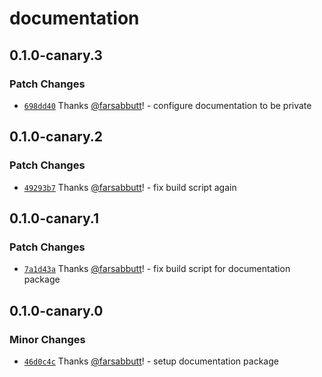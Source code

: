 # documentation

## 0.1.0-canary.3

### Patch Changes

- [`698dd40`](https://github.com/bahag-buttf/bahag-design-system/commit/698dd40107942fbf0342a6f6cae275aed54e58a9) Thanks [@farsabbutt](https://github.com/farsabbutt)! - configure documentation to be private

## 0.1.0-canary.2

### Patch Changes

- [`49293b7`](https://github.com/bahag-buttf/bahag-design-system/commit/49293b7c15d53d882694c858c3f21982ea51f1ca) Thanks [@farsabbutt](https://github.com/farsabbutt)! - fix build script again

## 0.1.0-canary.1

### Patch Changes

- [`7a1d43a`](https://github.com/bahag-buttf/bahag-design-system/commit/7a1d43aad950b82c9a25b83d78261ce556e3dac5) Thanks [@farsabbutt](https://github.com/farsabbutt)! - fix build script for documentation package

## 0.1.0-canary.0

### Minor Changes

- [`46d0c4c`](https://github.com/bahag-buttf/bahag-design-system/commit/46d0c4cc0a3a3b52156ab666224656b02c6aefbe) Thanks [@farsabbutt](https://github.com/farsabbutt)! - setup documentation package
